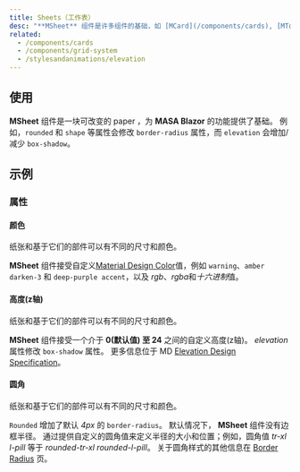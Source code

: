 ```yaml
---
title: Sheets（工作表）
desc: "**MSheet** 组件是许多组件的基础，如 [MCard](/components/cards), [MToolbar](/components/toolbars)等等。 可用属性是Material Design的基础 - 纸和立面（阴影）的概念。"
related:
  - /components/cards
  - /components/grid-system
  - /stylesandanimations/elevation
---
```


## 使用

**MSheet** 组件是一块可改变的 paper ，为 **MASA Blazor** 的功能提供了基础。 
例如，`rounded` 和 `shape` 等属性会修改 `border-radius` 属性，而 `elevation` 会增加/减少 `box-shadow`。

<sheets-usage></sheets-usage>

## 示例

### 属性

#### 颜色

纸张和基于它们的部件可以有不同的尺寸和颜色。

**MSheet** 组件接受自定义[Material Design Color](/stylesandanimations/colors)值，例如 `warning`、`amber darken-3`
和 `deep-purple accent`，以及 *rgb*、*rgba*和*十六进制*值。

<masa-example file="Examples.components.sheets.Color"></masa-example>

#### 高度(z轴)

纸张和基于它们的部件可以有不同的尺寸和颜色。

**MSheet** 组件接受一个介于 **0(默认值) 至 24** 之间的自定义高度(z轴)。 _elevation_ 属性修改 `box-shadow` 属性。 更多信息位于
MD [Elevation Design Specification](https://material.io/design/environment/elevation.html)。

<masa-example file="Examples.components.sheets.Elevation"></masa-example>

#### 圆角

纸张和基于它们的部件可以有不同的尺寸和颜色。

`Rounded` 增加了默认 _4px_ 的 `border-radius`。 默认情况下， **MSheet** 组件没有边框半径。 通过提供自定义的圆角值来定义半径的大小和位置；例如，圆角值 _tr-xl_ _l-pill_ 等于
_rounded-tr-xl_ _rounded-l-pill_。 关于圆角样式的其他信息在 [Border Radius](/stylesandanimations/border-radius) 页。

<masa-example file="Examples.components.sheets.Rounded"></masa-example>
